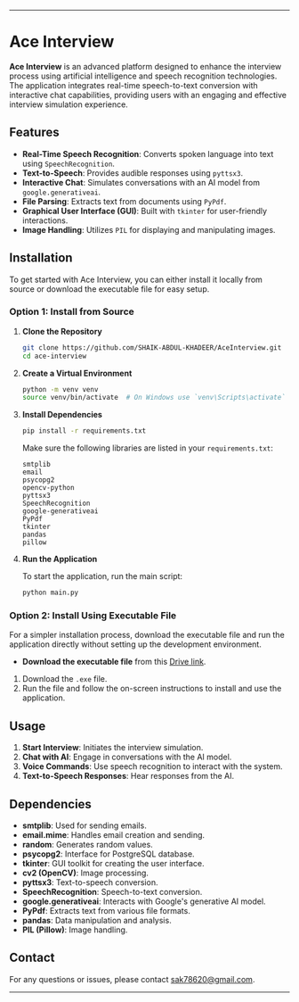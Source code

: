 
---

# Ace Interview

**Ace Interview** is an advanced platform designed to enhance the interview process using artificial intelligence and speech recognition technologies. The application integrates real-time speech-to-text conversion with interactive chat capabilities, providing users with an engaging and effective interview simulation experience.

## Features

- **Real-Time Speech Recognition**: Converts spoken language into text using `SpeechRecognition`.
- **Text-to-Speech**: Provides audible responses using `pyttsx3`.
- **Interactive Chat**: Simulates conversations with an AI model from `google.generativeai`.
- **File Parsing**: Extracts text from documents using `PyPdf`.
- **Graphical User Interface (GUI)**: Built with `tkinter` for user-friendly interactions.
- **Image Handling**: Utilizes `PIL` for displaying and manipulating images.

## Installation

To get started with Ace Interview, you can either install it locally from source or download the executable file for easy setup.

### Option 1: Install from Source

1. **Clone the Repository**

   ```bash
   git clone https://github.com/SHAIK-ABDUL-KHADEER/AceInterview.git
   cd ace-interview
   ```

2. **Create a Virtual Environment**

   ```bash
   python -m venv venv
   source venv/bin/activate  # On Windows use `venv\Scripts\activate`
   ```

3. **Install Dependencies**

   ```bash
   pip install -r requirements.txt
   ```

   Make sure the following libraries are listed in your `requirements.txt`:

   ```
   smtplib
   email
   psycopg2
   opencv-python
   pyttsx3
   SpeechRecognition
   google-generativeai
   PyPdf
   tkinter
   pandas
   pillow
   ```

4. **Run the Application**

   To start the application, run the main script:

   ```bash
   python main.py
   ```

### Option 2: Install Using Executable File

For a simpler installation process, download the executable file and run the application directly without setting up the development environment.

- **Download the executable file** from this [Drive link](https://drive.google.com/file/d/1fzqUVsLpO8VabHxYZgYgy7IHknXpHT2w/view?usp=sharing).

1. Download the `.exe` file.
2. Run the file and follow the on-screen instructions to install and use the application.

## Usage

1. **Start Interview**: Initiates the interview simulation.
2. **Chat with AI**: Engage in conversations with the AI model.
3. **Voice Commands**: Use speech recognition to interact with the system.
4. **Text-to-Speech Responses**: Hear responses from the AI.

## Dependencies

- **smtplib**: Used for sending emails.
- **email.mime**: Handles email creation and sending.
- **random**: Generates random values.
- **psycopg2**: Interface for PostgreSQL database.
- **tkinter**: GUI toolkit for creating the user interface.
- **cv2 (OpenCV)**: Image processing.
- **pyttsx3**: Text-to-speech conversion.
- **SpeechRecognition**: Speech-to-text conversion.
- **google.generativeai**: Interacts with Google's generative AI model.
- **PyPdf**: Extracts text from various file formats.
- **pandas**: Data manipulation and analysis.
- **PIL (Pillow)**: Image handling.

## Contact

For any questions or issues, please contact [sak78620@gmail.com](mailto:sak78620@gmail.com).

---
